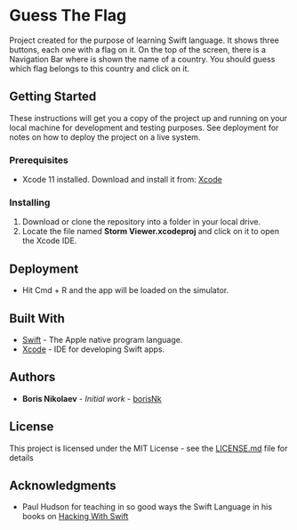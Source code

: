 # Guess The Flag

Project created for the purpose of learning Swift language. It shows three buttons, each one with a flag on it. On the top of the screen, there is a Navigation Bar where is shown the name of a country. You should guess which flag belongs to this country and click on it. 

## Getting Started

These instructions will get you a copy of the project up and running on your local machine for development  and testing purposes. See deployment for notes on how to deploy the project on a live system.

### Prerequisites

* Xcode 11 installed. Download and install it from: [Xcode](https://apps.apple.com/es/app/xcode/id497799835?mt=12)

### Installing

1. Download or clone the repository into a folder in your local drive.
2. Locate the file named **Storm Viewer.xcodeproj** and click on it to open the Xcode IDE. 

## Deployment

* Hit Cmd + R and the app will be loaded on the simulator. 

## Built With

* [Swift](https://github.com/apple/swift) - The Apple native program language.
* [Xcode](https://apps.apple.com/es/app/xcode/id497799835?mt=12) - IDE for developing Swift apps. 

## Authors

* **Boris Nikolaev** - *Initial work* - [borisNk](https://github.com/borisNk)

## License

This project is licensed under the MIT License - see the [LICENSE.md](LICENSE.md) file for details

## Acknowledgments

* Paul Hudson for teaching in so good ways the Swift Language in his books on [Hacking With Swift](https://www.hackingwithswift.com/)
